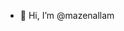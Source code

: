 - 👋 Hi, I’m @mazenallam


<!---
mazenallam-cmd/mazenallam-cmd is a ✨ special ✨ repository because its `README.md` (this file) appears on your GitHub profile.
You can click the Preview link to take a look at your changes.
--->
